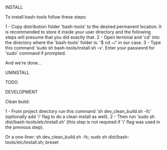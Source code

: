INSTALL

To install bash-tools follow these steps:

1 - Copy distribution folder 'bash-tools' to the desired permanent location. It is recommended to store it inside your user directory and the following steps will presume that you did exactly that.
2 - Open terminal and 'cd' into the directory where the 'bash-tools' folder is. '$ cd ~/' in our case.
3 - Type this command 'sudo sh bash-tools/install.sh -v'. Enter your password for 'sudo' command if prompted.

And we're done...


UNINSTALL

TODO


DEVELOPMENT

Clean build:

1 - From project directory run this command 'sh dev_clean_build.sh -fc' (optionally add 'i' flag to do a clean install as well).
2 - Then run 'sudo sh dist/bash-tools/etc/install.sh' (this step is not required if 'i' flag was used in the previous step).

Or a one-liner:
sh dev_clean_build.sh -fc; sudo sh dist/bash-tools/etc/install.sh; breset

